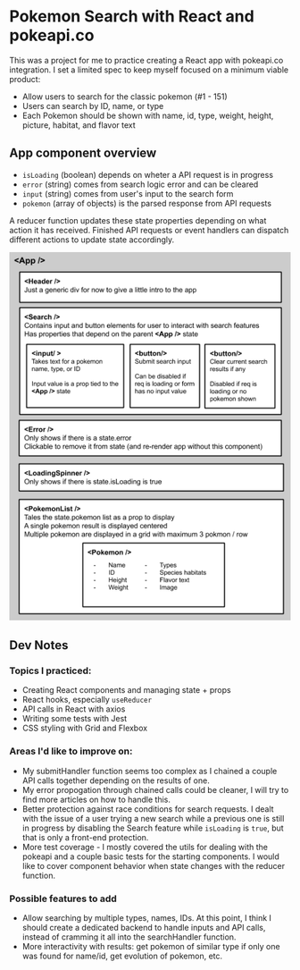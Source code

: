 # Pokemon Search with React and pokeapi.co

This was a project for me to practice creating a React app with pokeapi.co integration.
I set a limited spec to keep myself focused on a minimum viable product:

- Allow users to search for the classic pokemon (#1 - 151)
- Users can search by ID, name, or type
- Each Pokemon should be shown with name, id, type, weight, height, picture, habitat, and flavor text

## App component overview

- `isLoading` (boolean) depends on wheter a API request is in progress
- `error` (string) comes from search logic error and can be cleared
- `input` (string) comes from user's input to the search form
- `pokemon` (array of objects) is the parsed response from API requests

A reducer function updates these state properties depending on what action it has received.
Finished API requests or event handlers can dispatch different actions to update state accordingly.

![Graphic of App components](https://github.com/paulinang/pokesearch/blob/master/app-components.png)

## Dev Notes

### Topics I practiced:

- Creating React components and managing state + props
- React hooks, especially `useReducer`
- API calls in React with axios
- Writing some tests with Jest
- CSS styling with Grid and Flexbox

### Areas I'd like to improve on:

- My submitHandler function seems too complex as I chained a couple API calls together depending on the results of one.
- My error propogation through chained calls could be cleaner, I will try to find more articles on how to handle this.
- Better protection against race conditions for search requests. I dealt with the issue of a user trying a new search while a previous one is still in progress by disabling the Search feature while `isLoading` is `true`, but that is only a front-end protection.
- More test coverage - I mostly covered the utils for dealing with the pokeapi and a couple basic tests for the starting components. I would like to cover component behavior when state changes with the reducer function.

### Possible features to add

- Allow searching by multiple types, names, IDs. At this point, I think I should create a dedicated backend to handle inputs and API calls, instead of cramming it all into the searchHandler function.
- More interactivity with results: get pokemon of similar type if only one was found for name/id, get evolution of pokemon, etc.
